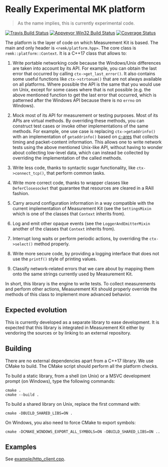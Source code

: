 # Really Experimental MK platform
> As the name implies, this is currently experimental code.

[![Travis Build Status](https://travis-ci.org/bassosimone/libremk_platform.svg?branch=master)](https://travis-ci.org/bassosimone/libremk_platform) [![Appveyor Win32 Build Status](https://ci.appveyor.com/api/projects/status/github/bassosimone/libremk_platform?branch=master&svg=true)](https://ci.appveyor.com/project/bassosimone/libremk-platform) [![Coverage Status](https://coveralls.io/repos/github/bassosimone/libremk_platform/badge.svg?branch=master)](https://coveralls.io/github/bassosimone/libremk_platform?branch=master)

The platform is the layer of code on which Measurement Kit is based. The main and only
header is `<remk/platform.hpp>`. The core class is `remk::platform::Context`. It is
a C++17 class that allows to:

1. Write portable networking code because the Windows/Unix differences are
   taken into account by its API. For example, you can obtain the last error
   that occurred by calling `ctx->get_last_error()`. It also contains some
   useful functions like `ctx->strtonum()` that are not always available on
   all platforms. Where possible the API is the same that you would use on
   Unix, except for some cases where that is not possible (e.g. the above
   mentioned function to get the last error that occurred, which is patterned
   after the Windows API because there is no `errno` on Windows).

2. Mock most of its API for measurement or testing purposes. Most of its APIs
   are virtual methods. By overriding these methods, you can construct test
   cases or invoke other implementations of the same methods. For example, one
   use case is replacing `ctx->getaddrinfo()` with an implementation of
   `getaddrinfo()` based on [c-ares](https://github.com/c-ares/c-ares) that
   collects timing and packet-content information. This allows one to write
   network tests using the above mentioned Unix-like API, without having
   to wonder about collecting low-level data, which can instead be collected
   by overriding the implementation of the called methods.

3. Write less code, thanks to syntactic sugar functionality, like
   `ctx->connect_tcp()`, that perform common tasks.

4. Write more correct code, thanks to wrapper classes like `DeferClosesocket`
   that guarantee that resources are cleared in a RAII fashion.

5. Carry around configuration information in a way compatible with the current
   implementation of Measurement Kit (see the `SettingsMixin` which is one of
   the classes that `Context` inherits from).

6. Log and emit other opaque events (see the `LoggerAndEmitterMixin` another
   of the classes that `Context` inherits from).

7. Interrupt long waits or perform periodic actions, by overriding the
   `ctx->select()` method properly.

8. Write more secure code, by providing a logging interface that does not
   use the `printf()` style of printing values.

9. Classify network-related errors that we care about by mapping them onto
   the same strings currently used by Measurement Kit.

In short, this library is the engine to write tests. To collect measurements
and perform other actions, Measurement Kit should properly override the
methods of this class to implement more advanced behavior.

## Expected evolution

This is currently developed as a separate library to ease development. It is
expected that this library is integrated in Measurement Kit either by vendoring
the sources or by linking to an external repository.

## Building

There are no external dependencies apart from a C++17 library. We use CMake
to build. The CMake script should perform all the platform checks.

To build a static library, from a shell (on Unix) or a MSVC development
prompt (on Windows), type the following commands:

```
cmake .
cmake --build .
```

To build a shared library on Unix, replace the first command with:

```
cmake -DBUILD_SHARED_LIBS=ON .
```

On Windows, you also need to force CMake to export symbols:

```
cmake -DCMAKE_WINDOWS_EXPORT_ALL_SYMBOLS=ON -DBUILD_SHARED_LIBS=ON ..
```

## Examples

See [example/http_client.cpp](example/http_client.cpp).
